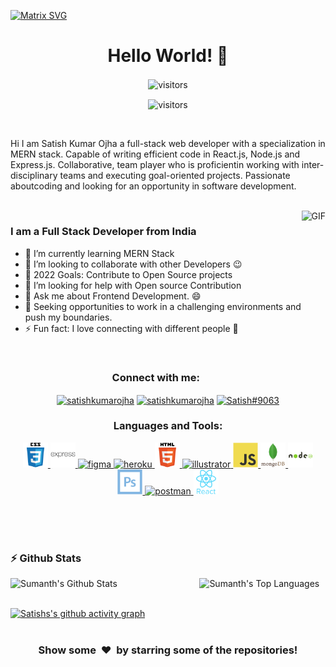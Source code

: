  [![Matrix SVG](https://raw.githubusercontent.com/rodrigograca31/rodrigograca31/master/matrix.svg)]() 
<p>
  <h1 align="center"><b>Hello World! 👋</b></h1>
</p>


<p align="center">
    <img align="center" alt="visitors" src="https://imgur.com/yqwJpKt.gif" />
</p>

<p align="center">
    <img align="center" alt="visitors" src="https://gpvc.arturio.dev/satishkumarojha" />
</p>
<br>

Hi I am Satish Kumar Ojha a full-stack web developer with a specialization in MERN stack. Capable of writing
efficient code in React.js, Node.js and Express.js. Collaborative, team player who is proficientin working 
with inter-disciplinary teams and executing goal-oriented projects. Passionate aboutcoding and looking for an 
opportunity in software development.

<br>

<img align="right" height="270px" alt="GIF" src="https://cdn.dribbble.com/users/1447870/screenshots/6163011/media/e3a7779f6703cc2a79ecbd5ef4ebbc9c.gif" />

### I am a Full Stack Developer from India 
<!-- - 🔭 I’m currently working on my Portfolio Website :grin: -->
- 🌱 I’m currently learning MERN Stack
- 👯 I’m looking to collaborate with other Developers :wink:
- 🥅 2022 Goals: Contribute to Open Source projects
- 🤔 I’m looking for help with Open source Contribution
- 💬 Ask me about Frontend  Development. :smile:
- 💪 Seeking opportunities to work in a challenging environments and push my boundaries. 
- ⚡ Fun fact: I love connecting with different people :raised_hands:

<br>


<h3 align="center">Connect with me:</h3>
<p align="center">
<a href="https://twitter.com/satishkumarojha" target="blank"><img align="center" src="https://raw.githubusercontent.com/rahuldkjain/github-profile-readme-generator/master/src/images/icons/Social/twitter.svg" alt="satishkumarojha" height="30" width="40" /></a>
<a href="https://linkedin.com/in/satishkumarojha" target="blank"><img align="center" src="https://raw.githubusercontent.com/rahuldkjain/github-profile-readme-generator/master/src/images/icons/Social/linked-in-alt.svg" alt="satishkumarojha" height="30" width="40" /></a>
<a href="https://discord.gg/Satish#9063" target="blank"><img align="center" src="https://raw.githubusercontent.com/rahuldkjain/github-profile-readme-generator/master/src/images/icons/Social/discord.svg" alt="Satish#9063" height="30" width="40" /></a>
</p>

<h3 align="center">Languages and Tools:</h3>
<p align="center"> <a href="https://www.w3schools.com/css/" target="_blank" rel="noreferrer"> <img src="https://raw.githubusercontent.com/devicons/devicon/master/icons/css3/css3-original-wordmark.svg" alt="css3" width="40" height="40"/> </a> <a href="https://expressjs.com" target="_blank" rel="noreferrer"> <img src="https://raw.githubusercontent.com/devicons/devicon/master/icons/express/express-original-wordmark.svg" alt="express" width="40" height="40"/> </a> <a href="https://www.figma.com/" target="_blank" rel="noreferrer"> <img src="https://www.vectorlogo.zone/logos/figma/figma-icon.svg" alt="figma" width="40" height="40"/> </a> <a href="https://heroku.com" target="_blank" rel="noreferrer"> <img src="https://www.vectorlogo.zone/logos/heroku/heroku-icon.svg" alt="heroku" width="40" height="40"/> </a> <a href="https://www.w3.org/html/" target="_blank" rel="noreferrer"> <img src="https://raw.githubusercontent.com/devicons/devicon/master/icons/html5/html5-original-wordmark.svg" alt="html5" width="40" height="40"/> </a> <a href="https://www.adobe.com/in/products/illustrator.html" target="_blank" rel="noreferrer"> <img src="https://www.vectorlogo.zone/logos/adobe_illustrator/adobe_illustrator-icon.svg" alt="illustrator" width="40" height="40"/> </a> <a href="https://developer.mozilla.org/en-US/docs/Web/JavaScript" target="_blank" rel="noreferrer"> <img src="https://raw.githubusercontent.com/devicons/devicon/master/icons/javascript/javascript-original.svg" alt="javascript" width="40" height="40"/> </a> <a href="https://www.mongodb.com/" target="_blank" rel="noreferrer"> <img src="https://raw.githubusercontent.com/devicons/devicon/master/icons/mongodb/mongodb-original-wordmark.svg" alt="mongodb" width="40" height="40"/> </a> <a href="https://nodejs.org" target="_blank" rel="noreferrer"> <img src="https://raw.githubusercontent.com/devicons/devicon/master/icons/nodejs/nodejs-original-wordmark.svg" alt="nodejs" width="40" height="40"/> </a> <a href="https://www.photoshop.com/en" target="_blank" rel="noreferrer"> <img src="https://raw.githubusercontent.com/devicons/devicon/master/icons/photoshop/photoshop-line.svg" alt="photoshop" width="40" height="40"/> </a> <a href="https://postman.com" target="_blank" rel="noreferrer"> <img src="https://www.vectorlogo.zone/logos/getpostman/getpostman-icon.svg" alt="postman" width="40" height="40"/> </a> <a href="https://reactjs.org/" target="_blank" rel="noreferrer"> <img src="https://raw.githubusercontent.com/devicons/devicon/master/icons/react/react-original-wordmark.svg" alt="react" width="40" height="40"/> </a> </p>

<br>
<br>
<br>

### :zap: Github Stats

<img align="left" src="https://github-readme-stats.sumanth-talluri.vercel.app/api?username=satishkumarojha&show_icons=true&title_color=fff&icon_color=79ff97&text_color=efefef&bg_color=24292e" alt="Sumanth's Github Stats" width="60%">
  
<img src="https://github-readme-stats.sumanth-talluri.vercel.app/api/top-langs/?username=satishkumarojha&show_icons=true&hide_border=true&theme=radical" width="37%" alt="Sumanth's Top Languages">
<br>
<br>

[![Satishs's github activity graph](https://activity-graph.herokuapp.com/graph?username=satishkumarojha&theme=react-dark&bg_color=20232a&hide_border=true&area=true)](https://git.io/khushi0321)
<br>
<br>

<div align="center">
<h3 align="center">Show some &nbsp;❤️&nbsp; by starring some of the repositories!</h3>
</div>
